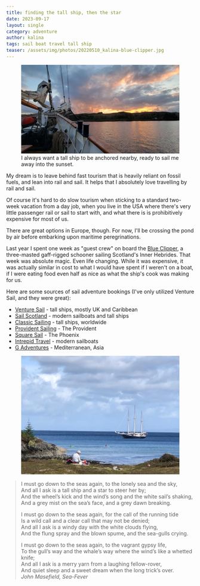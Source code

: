 ```yaml
---
title: finding the tall ship, then the star
date: 2023-09-17
layout: single
category: adventure
author: kalina
tags: sail boat travel tall ship
teaser: /assets/img/photos/20220510_kalina-blue-clipper.jpg
---
```

<figure>
<a href="/assets/img/photos/20220511_blue-clipper-sunset.jpg"><img src="/assets/img/photos/20220511_blue-clipper-sunset.jpg"></a>
<figcaption>I always want a tall ship to be anchored nearby, ready to sail me away into the sunset.</figcaption>
</figure>
My dream is to leave behind fast tourism that is heavily reliant on fossil fuels, and lean into rail and sail. It helps that I absolutely love travelling by rail and sail.

Of course it's hard to do slow tourism when sticking to a standard two-week vacation from a day job, when you live in the USA where there's very little passenger rail or sail to start with, and what there is is prohibitively expensive for most of us.

There are great options in Europe, though. For now, I'll be crossing the pond by air before embarking upon maritime peregrinations.

Last year I spent one week as "guest crew" on board the [Blue Clipper](https://www.maybe-sailing.com/ship/blue-clipper/), a three-masted gaff-rigged schooner sailing Scotland's Inner Hebrides.  That week was absolute magic. Even life changing. While it was expensive, it was actually similar in cost to what I would have spent if I weren't on a boat, if I were eating food even half as nice as what the ship's cook was making for us.

Here are some sources of sail adventure bookings (I've only utilized Venture Sail, and they were great):

* [Venture Sail](https://venturesailholidays.com/) - tall ships, mostly UK and Caribbean
* [Sail Scotland](https://sailscotland.co.uk/sail/?category=39) - modern sailboats and tall ships
* [Classic Sailing](https://classic-sailing.com/) - tall ships, worldwide
* [Provident Sailing](https://www.providentsailing.co.uk/) - The Provident
* [Square Sail](https://square-sail.com/) - The Phoenix
* [Intrepid Travel](https://www.intrepidtravel.com/us/theme/sailing) - modern sailboats
* [G Adventures](https://www.gadventures.com/travel-styles/cruising/sailing/) - Mediterranean, Asia

<figure>
    <a href="/assets/img/photos/20220510_kalina-blue-clipper.jpg"><img src="/assets/img/photos/20220510_kalina-blue-clipper.jpg"></a>
</figure>

> I must go down to the seas again, to the lonely sea and the sky,  
> And all I ask is a tall ship and a star to steer her by;  
> And the wheel’s kick and the wind’s song and the white sail’s shaking,  
> And a grey mist on the sea’s face, and a grey dawn breaking.  
>  
> I must go down to the seas again, for the call of the running tide  
> Is a wild call and a clear call that may not be denied;  
> And all I ask is a windy day with the white clouds flying,  
> And the flung spray and the blown spume, and the sea-gulls crying.  
>  
> I must go down to the seas again, to the vagrant gypsy life,  
> To the gull’s way and the whale’s way where the wind’s like a whetted knife;  
> And all I ask is a merry yarn from a laughing fellow-rover,  
> And quiet sleep and a sweet dream when the long trick’s over.  
> <cite>John Masefield, Sea-Fever</cite>